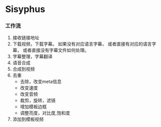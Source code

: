 # Sisyphus

### 工作流

1. 接收链接地址
2. 下载视频，下载字幕。
    如果没有对应语言字幕，
    或者直接有对应的语言字幕，
    或者直接没有字幕文件如何处理。
3. 字幕整理，字幕翻译
4. 语音合成
5. 合成到视频
6. 去重
    - 去除，改变meta信息
    - 改变速度
    - 改变音频
    - 裁剪，旋转，滤镜
    - 增加模板边框
    - 调整亮度，对比度,饱和度
7. 添加到模板视频
